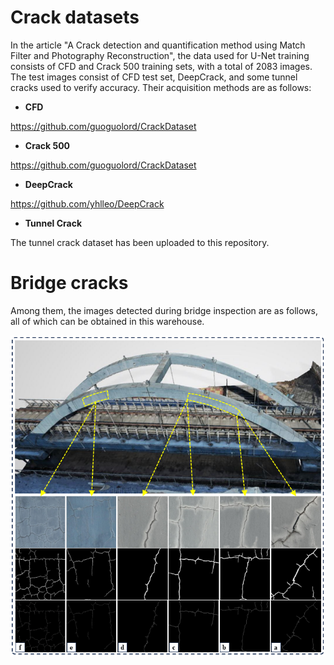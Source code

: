 # Crack datasets

In the article "A Crack detection and quantification method using Match Filter and Photography Reconstruction", the data used for U-Net training consists of CFD and Crack 500 training sets, with a total of 2083 images. The test images consist of CFD test set, DeepCrack, and some tunnel cracks used to verify accuracy. Their acquisition methods are as follows:

- **CFD**

<https://github.com/guoguolord/CrackDataset>

- **Crack 500**

<https://github.com/guoguolord/CrackDataset>

- **DeepCrack**

<https://github.com/yhlleo/DeepCrack>

- **Tunnel Crack**

The tunnel crack dataset has been uploaded to this repository.

# Bridge cracks

Among them, the images detected during bridge inspection are as follows, all of which can be obtained in this warehouse.

<img src="./figures/result.png"  />

